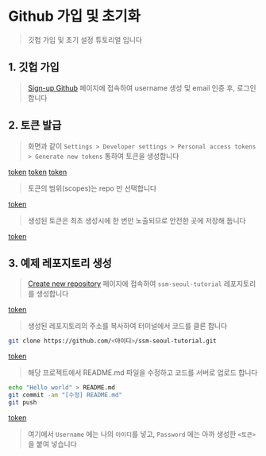 # Github 가입 및 초기화
> 깃헙 가입 및 초기 설정 튜토리얼 입니다

## 1. 깃헙 가입
> [Sign-up Github](https://github.com/join) 페이지에 접속하여 username 생성 및 email 인증 후, 로그인합니다

## 2. 토큰 발급
> 화면과 같이 `Settings > Developer settings > Personal access tokens > Generate new tokens` 통하여 토큰을 생성합니다

[token](images/1.settings.png)
[token](images/2.dev-settings.png)
[token](images/3.access-token.png)

> 토큰의 범위(scopes)는 repo 만 선택합니다

[token](images/4.gen-token.png)

> 생성된 토큰은 최초 생성시에 한 번만 노출되므로 안전한 곳에 저장해 둡니다

[token](images/5.copy-token.png)


## 3. 예제 레포지토리 생성
> [Create new repository](https://github.com/new) 페이지에 접속하여 `ssm-seoul-tutorial` 레포지토리를 생성합니다

[token](images/6.clone.png)

> 생성된 레포지토리의 주소를 복사하여 터미널에서 코드를 클론 합니다

```bash
git clone https://github.com/<아이디>/ssm-seoul-tutorial.git
```

[token](images/7.clone.png)

> 해당 프로젝트에서 README.md 파일을 수정하고 코드를 서버로 업로드 합니다

```bash
echo "Hello world" > README.md
git commit -am "[수정] README.md"
git push
```

[token](images/8.push.png)

> 여기에서 `Username` 에는 나의 `아이디`를 넣고, `Password` 에는 아까 생성한 `<토큰>`을 붙여 넣습니다 



